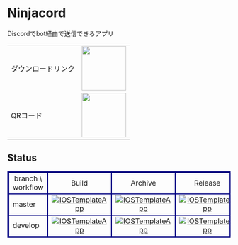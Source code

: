 # Ninjacord

Discordでbot経由で送信できるアプリ

<table>
    <tr>
        <td>ダウンロードリンク</td>
        <td style="text-align: center;"><a href="https://apps.apple.com/jp/app/ninja-cord/id6498937487"><img src="https://developer.apple.com/assets/elements/badges/download-on-the-app-store.svg" width="100">
    </tr>
    <tr>
        <td>QRコード</td>
        <td style="text-align: center;"><a href="https://apps.apple.com/jp/app/ninja-cord/id6498937487"><img src="https://tools-qr-production.s3.amazonaws.com/output/apple-toolbox/6044df7401a59991b2c3db53b8e688a2/b75324b326d2cf02169e7763448d433e.png" height="100"></a></td>
    </tr>
</table>

## Status

<div style="margin:0px;padding:0px;">
  <table width="98%" style="border-collapse: collapse;border:2px double #000080;text-align:center;margin:auto;">
    <tbody>
      <tr>
        <td style="border:2px double #000080;">branch \ workflow</td>
        <td style="border:2px double #000080;">Build</td>
        <td style="border:2px double #000080;">Archive</td>
        <td style="border:2px double #000080;">Release</td>
      </tr>
      <tr>
        <td style="border:2px double #000080;text-align:left;">master</td>
        <td style="border:2px double #000080;text-align:center;">
          <a href="https://github.com/shilokuma-inc/ninjacord-ios/actions/workflows/build-master.yml">
            <img src="https://github.com/shilokuma-inc/ninjacord-ios/actions/workflows/build-master.yml/badge.svg" alt="IOSTemplateApp">
          </a>
        </td>
        <td style="border:2px double #000080;text-align:center;">
          <a href="https://github.com/shilokuma-inc/ninjacord-ios/actions/workflows/archive-master.yml">
            <img src="https://github.com/shilokuma-inc/ninjacord-ios/actions/workflows/archive-master.yml/badge.svg" alt="IOSTemplateApp">
          </a>
        </td>
        <td style="border:2px double #000080;text-align:center;">
          <a href="https://github.com/shilokuma-inc/ninjacord-ios/actions/workflows/release-develop.yml">
            <img src="https://github.com/shilokuma-inc/ninjacord-ios/actions/workflows/release-master.yml/badge.svg" alt="IOSTemplateApp">
          </a>
        </td>
      </tr>
      <tr>
        <td style="border:2px double #000080;text-align:left;">develop</td>
        <td style="border:2px double #000080;text-align:center;">
          <a href="https://github.com/shilokuma-inc/ninjacord-ios/actions/workflows/build-develop.yml">
            <img src="https://github.com/shilokuma-inc/ninjacord-ios/actions/workflows/build-develop.yml/badge.svg" alt="IOSTemplateApp">
          </a>
        </td>
        <td style="border:2px double #000080;text-align:center;">
          <a href="https://github.com/shilokuma-inc/ninjacord-ios/actions/workflows/archive-develop.yml">
            <img src="https://github.com/shilokuma-inc/ninjacord-ios/actions/workflows/archive-develop.yml/badge.svg" alt="IOSTemplateApp">
          </a>
        </td>
        <td style="border:2px double #000080;text-align:center;">
          <a href="https://github.com/shilokuma-inc/ninjacord-ios/actions/workflows/release-develop.yml">
            <img src="https://github.com/shilokuma-inc/ninjacord-ios/actions/workflows/release-develop.yml/badge.svg" alt="IOSTemplateApp">
          </a>
        </td>
      </tr>
    </tbody>
  </table>
</div>